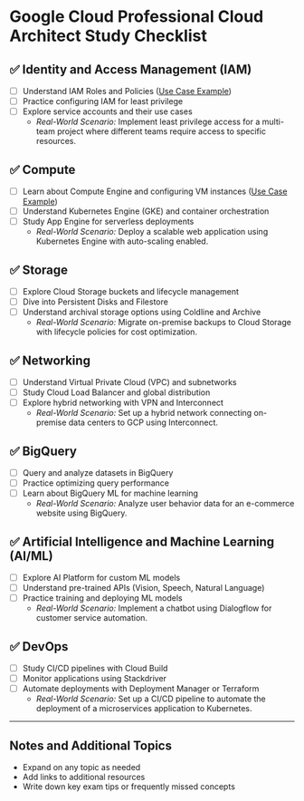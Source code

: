 # Google Cloud Professional Cloud Architect Study Checklist

## ✅ Identity and Access Management (IAM)
- [ ] Understand IAM Roles and Policies ([Use Case Example](https://github.com/Ckhanoyan/Cloud_Things/blob/main/GCP/basics/trackme.ai/learning_path/study_checklist.md))
- [ ] Practice configuring IAM for least privilege
- [ ] Explore service accounts and their use cases
  - *Real-World Scenario:* Implement least privilege access for a multi-team project where different teams require access to specific resources.

## ✅ Compute
- [ ] Learn about Compute Engine and configuring VM instances ([Use Case Example](https://github.com/Ckhanoyan/Cloud_Things/blob/main/GCP/basics/trackme.ai/learning_path/study_checklist.md))
- [ ] Understand Kubernetes Engine (GKE) and container orchestration
- [ ] Study App Engine for serverless deployments
  - *Real-World Scenario:* Deploy a scalable web application using Kubernetes Engine with auto-scaling enabled.

## ✅ Storage
- [ ] Explore Cloud Storage buckets and lifecycle management
- [ ] Dive into Persistent Disks and Filestore
- [ ] Understand archival storage options using Coldline and Archive
  - *Real-World Scenario:* Migrate on-premise backups to Cloud Storage with lifecycle policies for cost optimization.

## ✅ Networking
- [ ] Understand Virtual Private Cloud (VPC) and subnetworks
- [ ] Study Cloud Load Balancer and global distribution
- [ ] Explore hybrid networking with VPN and Interconnect
  - *Real-World Scenario:* Set up a hybrid network connecting on-premise data centers to GCP using Interconnect.

## ✅ BigQuery
- [ ] Query and analyze datasets in BigQuery
- [ ] Practice optimizing query performance
- [ ] Learn about BigQuery ML for machine learning
  - *Real-World Scenario:* Analyze user behavior data for an e-commerce website using BigQuery.

## ✅ Artificial Intelligence and Machine Learning (AI/ML)
- [ ] Explore AI Platform for custom ML models
- [ ] Understand pre-trained APIs (Vision, Speech, Natural Language)
- [ ] Practice training and deploying ML models
  - *Real-World Scenario:* Implement a chatbot using Dialogflow for customer service automation.

## ✅ DevOps
- [ ] Study CI/CD pipelines with Cloud Build
- [ ] Monitor applications using Stackdriver
- [ ] Automate deployments with Deployment Manager or Terraform
  - *Real-World Scenario:* Set up a CI/CD pipeline to automate the deployment of a microservices application to Kubernetes.

---

## Notes and Additional Topics
- Expand on any topic as needed
- Add links to additional resources
- Write down key exam tips or frequently missed concepts

